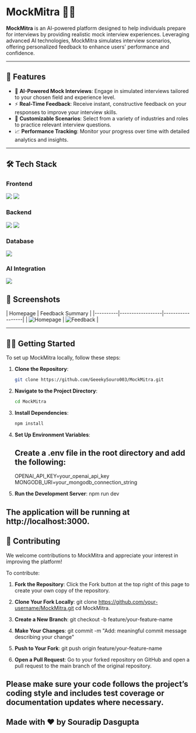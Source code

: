 # MockMitra 🎤🧠

**MockMitra** is an AI-powered platform designed to help individuals prepare for interviews by providing realistic mock interview experiences. Leveraging advanced AI technologies, MockMitra simulates interview scenarios, offering personalized feedback to enhance users' performance and confidence.

---

## 🚀 Features

- 🤖 **AI-Powered Mock Interviews**: Engage in simulated interviews tailored to your chosen field and experience level.
- ⚡ **Real-Time Feedback**: Receive instant, constructive feedback on your responses to improve your interview skills.
- 🎯 **Customizable Scenarios**: Select from a variety of industries and roles to practice relevant interview questions.
- 📈 **Performance Tracking**: Monitor your progress over time with detailed analytics and insights.

---

## 🛠️ Tech Stack

### Frontend  
<p>
  <img src="https://img.shields.io/badge/Next.js-000?logo=nextdotjs&logoColor=white" />
  <img src="https://img.shields.io/badge/Tailwind_CSS-38B2AC?logo=tailwind-css&logoColor=white" />
</p>

### Backend  
<p>
  <img src="https://img.shields.io/badge/Node.js-339933?logo=node.js&logoColor=white" />
  <img src="https://img.shields.io/badge/Express.js-000?logo=express&logoColor=white" />
</p>

### Database  
<p>
  <img src="https://img.shields.io/badge/MongoDB-4EA94B?logo=mongodb&logoColor=white" />
</p>

### AI Integration  
<p>
  <img src="https://img.shields.io/badge/OpenAI-412991?logo=openai&logoColor=white" />
</p>


## 📸 Screenshots

| Homepage | Feedback Summary |
|----------|------------------|------------------|
| ![Homepage]('./public/homescreen.png') | ![Feedback]('./public/feedback.png') |

---

## 🧑‍💻 Getting Started

To set up MockMitra locally, follow these steps:

1. **Clone the Repository**:

   ```bash
   git clone https://github.com/GeeekySouro003/MockMitra.git

2. **Navigate to the Project Directory**:

   ```bash
   cd MockMitra

3. **Install Dependencies**:
   ```bash
   npm install

4. **Set Up Environment Variables**:
   ## Create a .env file in the root directory and add the following:
   OPENAI_API_KEY=your_openai_api_key
   MONGODB_URI=your_mongodb_connection_string

5. **Run the Development Server**:
     npm run dev

## The application will be running at http://localhost:3000.


## 🤝 Contributing

We welcome contributions to MockMitra and appreciate your interest in improving the platform!

To contribute:

1. **Fork the Repository**:
Click the Fork button at the top right of this page to create your own copy of the repository.

2. **Clone Your Fork Locally**:
git clone https://github.com/your-username/MockMitra.git
cd MockMitra.

3. **Create a New Branch**:
git checkout -b feature/your-feature-name

4. **Make Your Changes**:
git commit -m "Add: meaningful commit message describing your change"

5. **Push to Your Fork**:
git push origin feature/your-feature-name

6. **Open a Pull Request**:
Go to your forked repository on GitHub and open a pull request to the main branch of the original repository.


## Please make sure your code follows the project’s coding style and includes test coverage or documentation updates where necessary.

## Made with ❤️ by Souradip Dasgupta